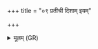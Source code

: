 +++
title = "०९ प्रतीची दिशाम् इयम्"

+++
<details><summary>मूलम् (GR)</summary>

प्रतीची दिशाम् इयम् इद् वरं वां  
यस्यां सोमो अधिपा मृडिता च ।  
तस्यां मिमाथां सुकृतः सचेथाम्  
अधा पक्वेन सह सं भवेम ॥
</details>